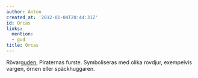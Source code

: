 ```yaml
---
author: Anton
created_at: '2012-01-04T20:44:31Z'
id: Orcas
links:
  mention:
  - gud
title: Orcas
---
```


Rövar[guden], Piraternas furste. Symboliseras med olika rovdjur, exempelvis vargen, örnen eller
späckhuggaren.

  [guden]: gud
